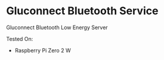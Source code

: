 # Gluconnect Bluetooth Service
Gluconnect Bluetooth Low Energy Server

Tested On:
- Raspberry Pi Zero 2 W
